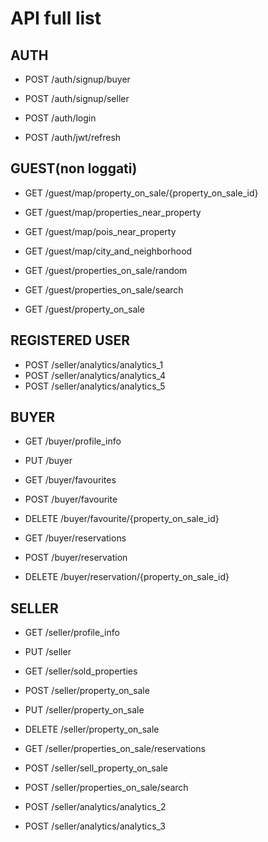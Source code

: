# API full list


## AUTH

- POST /auth/signup/buyer
- POST /auth/signup/seller

- POST /auth/login
- POST /auth/jwt/refresh


## GUEST(non loggati)

- GET /guest/map/property_on_sale/{property_on_sale_id}
- GET /guest/map/properties_near_property
- GET /guest/map/pois_near_property
- GET /guest/map/city_and_neighborhood

- GET /guest/properties_on_sale/random
- GET /guest/properties_on_sale/search
- GET /guest/property_on_sale

## REGISTERED USER

- POST /seller/analytics/analytics_1
- POST /seller/analytics/analytics_4
- POST /seller/analytics/analytics_5

## BUYER

- GET /buyer/profile_info
- PUT /buyer

- GET /buyer/favourites
- POST /buyer/favourite
- DELETE /buyer/favourite/{property_on_sale_id}

- GET /buyer/reservations
- POST /buyer/reservation
- DELETE /buyer/reservation/{property_on_sale_id}


## SELLER


- GET /seller/profile_info
- PUT /seller

- GET /seller/sold_properties

- POST /seller/property_on_sale
- PUT /seller/property_on_sale
- DELETE /seller/property_on_sale

- GET /seller/properties_on_sale/reservations
- POST /seller/sell_property_on_sale
- POST /seller/properties_on_sale/search

- POST /seller/analytics/analytics_2
- POST /seller/analytics/analytics_3